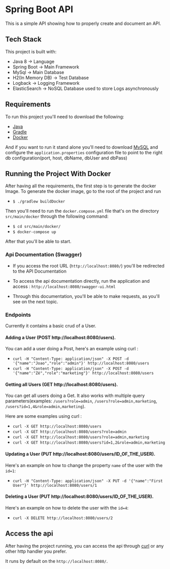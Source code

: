 # Spring Boot API

This is a simple API showing how to properly create and document an API. 

## Tech Stack

This project is built with:

- Java 8 -> Language
- Spring Boot -> Main Framework
- MySql -> Main Database
- H2(In Memory DB) -> Test Database
- Logback -> Logging Framework
- ElasticSearch -> NoSQL Database used to store Logs asynchronously

## Requirements

To run this project you'll need to download the following:

- [Java](https://www.java.com/en/download/)
- [Gradle](https://gradle.org/install)
- [Docker](https://docs.docker.com/engine/installation/)

And if you want to run it stand alone you'll need to download [MySQL](https://www.mysql.com/downloads/) and configure the `application.properties` configuration file to point to the right db configuration(port, host, dbName, dbUser and dbPass)

## Running the Project With Docker

After having all the requirements, the first step is to generate the docker Image. To generate the docker image, go to the root of the project and run 

- `$ ./gradlew buildDocker`

Then you'll need to run the `docker.compose.yml` file that's on the directory `src/main/docker` through the following command: 

- `$ cd src/main/docker/`
- `$ docker-compose up`

After that you'll be able to start.

### Api Documentation (Swagger)

- If you access the root URL (` http://localhost:8080/ `) you'll be redirected to the API Documentation
- To access the api documentation directly, run the application and access : ` http://localhost:8080/swagger-ui.html `

- Through this documentation, you'll be able to make requests, as you'll see on the next topic.

### Endpoints

Currently it contains a basic crud of a User.

#### Adding a User (POST http://localhost:8080/users).

You can add a user doing a Post, here's an example using curl :

- `curl -H "Content-Type: application/json" -X POST -d '{"name":"Joao","role":"admin"}' http://localhost:8080/users`
- `curl -H "Content-Type: application/json" -X POST -d '{"name":"Zé","role":"marketing"}' http://localhost:8080/users`

#### Getting all Users (GET http://localhost:8080/users).

You can get all users doing a Get. It also works with multiple query parameters(examples: `/users?role=admin`, `/users?role=admin,marketing`, `/users?id=1,4&role=admin,marketing`). 

Here are some examples using curl :

- `curl -X GET http://localhost:8080/users`
- `curl -X GET http://localhost:8080/users?role=admin`
- `curl -X GET http://localhost:8080/users?role=admin,marketing`
- `curl -X GET http://localhost:8080/users?id=1,2&role=admin,marketing`

#### Updating a User (PUT http://localhost:8080/users/ID_OF_THE_USER).

Here's an example on how to change the property `name` of the user with the `id=1`:

- `curl -H "Content-Type: application/json" -X PUT -d '{"name":"First User"}' http://localhost:8080/users/1`

#### Deleting a User (PUT http://localhost:8080/users/ID_OF_THE_USER).

Here's an example on how to delete the user with the `id=4`:

- `curl -X DELETE http://localhost:8080/users/2`

## Access the api

After having the project running, you can access the api through [curl](https://curl.haxx.se/download.html) or any other http handler you prefer. 

It runs by default on the `http://localhost:8080/`.

